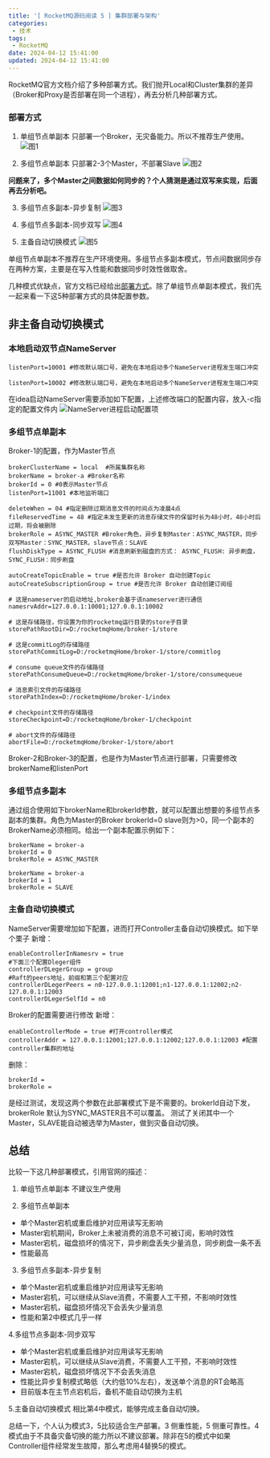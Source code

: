 ```yaml
---
title: '[ RocketMQ源码阅读 5 ] 集群部署与架构'
categories:
 - 技术
tags:
 - RocketMQ
date: 2024-04-12 15:41:00
updated: 2024-04-12 15:41:00
---
```

RocketMQ官方文档介绍了多种部署方式。我们抛开Local和Cluster集群的差异（Broker和Proxy是否部署在同一个进程），再去分析几种部署方式。
### 部署方式
1. 单组节点单副本
只部署一个Broker，无灾备能力。所以不推荐生产使用。
![图1](1.png)

2. 多组节点单副本
只部署2-3个Master，不部署Slave
![图2](2.png)

**问题来了，多个Master之间数据如何同步的？个人猜测是通过双写来实现，后面再去分析吧。**

3. 多组节点多副本-异步复制
![图3](3.png)

4. 多组节点多副本-同步双写
![图4](4.png)

5. 主备自动切换模式
![图5](5.png)


单组节点单副本不推荐在生产环境使用。多组节点多副本模式，节点间数据同步存在两种方案，主要是在写入性能和数据同步时效性做取舍。

几种模式优缺点，官方文档已经给出[部署方式](https://rocketmq.apache.org/zh/docs/deploymentOperations/01deploy)。除了单组节点单副本模式，我们先一起来看一下这5种部署方式的具体配置参数。

## 非主备自动切换模式

### 本地启动双节点NameServer
```
listenPort=10001 #修改默认端口号，避免在本地启动多个NameServer进程发生端口冲突
```
```
listenPort=10002 #修改默认端口号，避免在本地启动多个NameServer进程发生端口冲突
```
在idea启动NameServer需要添加如下配置，上述修改端口的配置内容，放入-c指定的配置文件内
![NameServer进程启动配置项](6.png)

### 多组节点单副本
Broker-1的配置，作为Master节点
```
brokerClusterName = local  #所属集群名称
brokerName = broker-a #Broker名称
brokerId = 0 #0表示Master节点
listenPort=11001 #本地监听端口

deleteWhen = 04 #指定删除过期消息文件的时间点为凌晨4点
fileReservedTime = 48 #指定未发生更新的消息存储文件的保留时长为48小时，48小时后过期，将会被删除 
brokerRole = ASYNC_MASTER #Broker角色，异步复制Master：ASYNC_MASTER，同步双写Master：SYNC_MASTER，slave节点：SLAVE
flushDiskType = ASYNC_FLUSH #消息刷新到磁盘的方式： ASYNC_FLUSH: 异步刷盘，SYNC_FLUSH：同步刷盘

autoCreateTopicEnable = true #是否允许 Broker 自动创建Topic
autoCreateSubscriptionGroup = true #是否允许 Broker 自动创建订阅组

# 这是nameserver的启动地址,broker会基于该nameserver进行通信
namesrvAddr=127.0.0.1:10001;127.0.0.1:10002

# 这是存储路径，你设置为你的rocketmq运行目录的store子目录
storePathRootDir=D:/rocketmqHome/broker-1/store

# 这是commitLog的存储路径
storePathCommitLog=D:/rocketmqHome/broker-1/store/commitlog

# consume queue文件的存储路径
storePathConsumeQueue=D:/rocketmqHome/broker-1/store/consumequeue

# 消息索引文件的存储路径
storePathIndex=D:/rocketmqHome/broker-1/index

# checkpoint文件的存储路径
storeCheckpoint=D:/rocketmqHome/broker-1/checkpoint

# abort文件的存储路径
abortFile=D:/rocketmqHome/broker-1/store/abort
```

Broker-2和Broker-3的配置，也是作为Master节点进行部署，只需要修改brokerName和listenPort

### 多组节点多副本
通过组合使用如下brokerName和brokerId参数，就可以配置出想要的多组节点多副本的集群。角色为Master的Broker brokerId=0 slave则为>0，同一个副本的BrokerName必须相同。给出一个副本配置示例如下：
```
brokerName = broker-a
brokerId = 0
brokerRole = ASYNC_MASTER
```
```
brokerName = broker-a
brokerId = 1
brokerRole = SLAVE
```
### 主备自动切换模式
NameServer需要增加如下配置，进而打开Controller主备自动切换模式。如下举个栗子
新增：
```
enableControllerInNamesrv = true
#下面三个配置Dleger组件
controllerDLegerGroup = group 
#Raft的peers地址，前缀和第三个配置对应
controllerDLegerPeers = n0-127.0.0.1:12001;n1-127.0.0.1:12002;n2-127.0.0.1:12003 
controllerDLegerSelfId = n0
```
Broker的配置需要进行修改
新增：
```
enableControllerMode = true #打开controller模式
controllerAddr = 127.0.0.1:12001;127.0.0.1:12002;127.0.0.1:12003 #配置controller集群的地址
```
删除：
```
brokerId =
brokerRole =
```
是经过测试，发现这两个参数在此部署模式下是不需要的。brokerId自动下发，brokerRole 默认为SYNC_MASTER且不可以覆盖。
测试了关闭其中一个Master，SLAVE能自动被选举为Master，做到灾备自动切换。

## 总结
比较一下这几种部署模式，引用官网的描述：
1. 单组节点单副本
 不建议生产使用

2. 多组节点单副本
* 单个Master宕机或重启维护对应用读写无影响
* Master宕机期间，Broker上未被消费的消息不可被订阅，影响时效性
* Master宕机，磁盘损坏的情况下，异步刷盘丢失少量消息，同步刷盘一条不丢
* 性能最高 

3. 多组节点多副本-异步复制
* 单个Master宕机或重启维护对应用读写无影响
* Master宕机，可以继续从Slave消费，不需要人工干预，不影响时效性
* Master宕机，磁盘损坏情况下会丢失少量消息
* 性能和第2中模式几乎一样

4.多组节点多副本-同步双写
* 单个Master宕机或重启维护对应用读写无影响
* Master宕机，可以继续从Slave消费，不需要人工干预，不影响时效性
* Master宕机，磁盘损坏情况下不会丢失消息
* 性能比异步复制模式略低（大约低10%左右），发送单个消息的RT会略高
* 目前版本在主节点宕机后，备机不能自动切换为主机

5.主备自动切换模式
相比第4中模式，能够完成主备自动切换。

总结一下，个人认为模式3，5比较适合生产部署。3 侧重性能，5 侧重可靠性。4模式由于不具备灾备切换的能力所以不建议部署。除非在5的模式中如果Controller组件经常发生故障，那么考虑用4替换5的模式。
